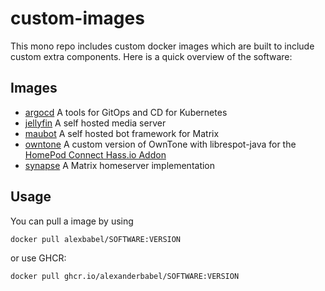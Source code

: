 # custom-images

This mono repo includes custom docker images which are built to include custom extra components. Here is a quick overview of the software:

## Images

- [argocd](argocd) A tools for GitOps and CD for Kubernetes
- [jellyfin](jellyfin) A self hosted media server
- [maubot](maubot) A self hosted bot framework for Matrix
- [owntone](owntone) A custom version of OwnTone with librespot-java for the [HomePod Connect Hass.io Addon](https://community.home-assistant.io/t/homepod-connect-spotify-on-homepods-with-spotify-connect)
- [synapse](synapse) A Matrix homeserver implementation

## Usage

You can pull a image by using
```bash
docker pull alexbabel/SOFTWARE:VERSION
```
or use GHCR:
```bash
docker pull ghcr.io/alexanderbabel/SOFTWARE:VERSION
```
